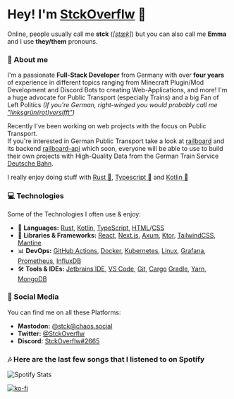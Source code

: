  # Hey! I'm [StckOverflw](https://stckoverflw.net) 💖
Online, people usually call me **stck** ([*[stæk]*](https://www.oxfordlearnersdictionaries.com/media/english/us_pron_ogg/s/sta/stack/stack__us_1.ogg)) but you can also call me **Emma** and I use **they/them** pronouns.

### 👤 About me
I'm a passionate **Full-Stack Developer** from Germany with over **four years** of experience in different topics ranging from Minecraft Plugin/Mod Development and Discord Bots to creating Web-Applications, and more! I'm a huge advocate for Public Transport (especially Trains) 
and a big Fan of Left Politics *(If you're German, right-winged you would probably call me ["linksgrün(rot)versifft"](https://www.spiegel.de/kultur/gesellschaft/rechte-sprache-warum-linksgruen-versifft-a-1252819.html))*

Recently I've been working on web projects with the focus on Public Transport. \
If you're interested in German Public Transport take a look at [railboard](https://github.com/StckOverflw/railboard) and its backend [railboard-api](https://github.com/StckOverflw/railboard-api) which soon, everyone will be able to use to build their own projects with High-Quality Data from the German Train Service [Deutsche Bahn](https://deutschebahn.com). 

I really enjoy doing stuff with [Rust 🦀](https://www.rust-lang.org/), [Typescript 💙](https://www.typescriptlang.org/) and [Kotlin 💜](https://kotlinlang.org/)

### 💻 Technologies
Some of the Technologies I often use & enjoy:

- 🦀 **Languages:** [Rust](https://rustlang.org/),  [Kotlin](https://kotlinlang.org), [TypeScript](https://www.typescriptlang.org/), [HTML](https://en.wikipedia.org/wiki/Hypertext_Markup_Language)/[CSS](https://en.wikipedia.org/wiki/Cascading_Style_Sheets)
- 📱 **Libraries & Frameworks:** [React](https://reactjs.org/), [Next.js](https://nextjs.org/), [Axum](https://github.com/tokio-rs/axum), [Ktor](https://ktor.io/), [TailwindCSS](https://tailwindcss.com/),  [Mantine](https://mantine.dev/)
- 📊 **DevOps:** [GitHub Actions](https://github.com/features/actions), [Docker](https://www.docker.com/), [Kubernetes](https://kubernetes.io/), [Linux](https://en.wikipedia.org/wiki/Linux), [Grafana](https://grafana.com/), [Prometheus](https://prometheus.io/), [InfluxDB](https://www.influxdata.com/)
- 🛠 **Tools & IDEs:** [Jetbrains IDE](https://www.jetbrains.com/), [VS Code](https://code.visualstudio.com/), [Git](https://git-scm.com/), [Cargo](https://github.com/rust-lang/cargo) [Gradle](https://gradle.org/), [Yarn](https://yarnpkg.com/), [MongoDB](https://www.mongodb.com/)

### 👀 Social Media
You can find me on all these Platforms:

- **Mastodon:** [@stck@chaos.social](https://chaos.social/@stck)
- **Twitter:** [@StckOverflw](https://twitter.com/StckOverflw)
- **Discord:** [StckOverflw#2665](https://discord.com/users/816989010836717599)

### 🎶 Here are the last few songs that I listened to on Spotify 

![Spotify Stats](https://github.com/StckOverflw/StckOverflw/blob/main/github-metrics.svg)

[![ko-fi](https://ko-fi.com/img/githubbutton_sm.svg)](https://ko-fi.com/E1E8D8V7H)
